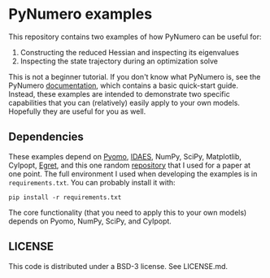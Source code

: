 # PyNumero examples

This repository contains two examples of how PyNumero can be useful for:
1. Constructing the reduced Hessian and inspecting its eigenvalues
2. Inspecting the state trajectory during an optimization solve

This is not a beginner tutorial. If you don't know what PyNumero is,
see the PyNumero [documentation](https://pyomo.readthedocs.io/en/stable/explanation/solvers/pynumero/index.html),
which contains a basic quick-start guide.
Instead, these examples are intended to demonstrate two specific capabilities
that you can (relatively) easily apply to your own models.
Hopefully they are useful for you as well.

## Dependencies
These examples depend on [Pyomo](https://github.com/pyomo/pyomo),
[IDAES](https://github.com/IDAES/idaes-pse), NumPy, SciPy, Matplotlib,
CyIpopt,
[Egret](https://github.com/grid-parity-exchange/Egret),
and this one random [repository](https://github.com/robbybp/surrogate-vs-implicit)
that I used for a paper at one point.
The full environment I used when developing the examples is in `requirements.txt`.
You can probably install it with:
```
pip install -r requirements.txt
```
The core functionality (that you need to apply this to your own models)
depends on Pyomo, NumPy, SciPy, and CyIpopt.

## LICENSE
This code is distributed under a BSD-3 license. See LICENSE.md.
